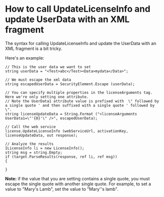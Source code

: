 # How to call UpdateLicenseInfo and update UserData with an XML fragment

The syntax for calling UpdateLicenseInfo and update the UserData with an XML fragment is a bit tricky.

Here's an example:

```
// This is the user data we want to set
string userData = "<Test>abc</Test><Data>mydata</Data>";

// We must escape the xml data
string escapedUserData = SecurityElement.Escape (userData);

// You can specify multiple properties in the licenseArguments tag. Here we're only setting one attribute.
// Note the UserData1 attribute value is prefixed with  \" followed by a single quote ' and then suffixed with a single quote ' followed by \".
string licenseUpdateData = String.Format ("<licenseArguments UserData1=\"'{0}'\" />", escapedUserData);

// Call the web service
license.UpdateLicenseInfo (webServiceUrl, activationKey, licenseUpdateData, out response);

// Analyze the results
ILicenseInfo li = new LicenseInfo();
string msg = string.Empty;
if (target.ParseResults(response, ref li, ref msg))
{

}
```

&#x20;

**Note:** if the value that you are setting contains a single quote, you must escape the single quote with another single quote. For example, to set a value to "Mary's Lamb", set the value to "Mary''s lamb".
